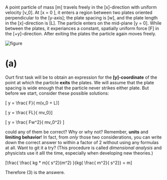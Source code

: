
A point particle of mass \[m\] travels freely in the 
\[x\]-direction with uniform velocity \[v_0\].  At \[x = 0 \], 
it enters a region between two plates oriented perpendicular 
to the \[y-axis\]; the plate spacing is \[w\], and the plate length
in the \[x\]-direction is \[L\].  The particle enters on the 
mid-plane \[y = 0\]. While between the plates, it experiances 
a constant, spatially uniform force \[F\] in the \[+y\]-direction.
After exiting the plates the particle again moves freely.

![figure](https://dl.dropbox.com/u/11444220/00/Screen%20Shot%202012-06-11%20at%203.19.21%20PM.png)

# (a) 
Ourt first task will be to obtain an expression for the **\[y\]-coordinate** of the point
at which the particle **exits** the plates.  We will assume that the plate spacing is wide 
enough that the particle never strikes either plate.  But before we start, consider these possible
solutions:

\[ y = \frac{ F}{ m(v_0 + L)\]

\[ y = \frac{ FL}{ mv_0}\]

\[ y = \frac{ Fw^2}{ mv_0^2} \]

could any of them be correct?  Why or why not?  Remember, **units** and **limiting behavior**! In
fact, from _only_ those two considerations, you can write down the correct answer to within a 
factor of 2 without using any formulas at all.  Want to git it a try? (This procedure is called
_dimensional analysis_ and physicists use it alll the time, especially when developing new theories.)

 \[\frac{ \frac{ kg * m}{ s^2}(m^2) }{kg( \frac{ m^2}{ s^2}} = m\]

Therefore (3) is the answere.

